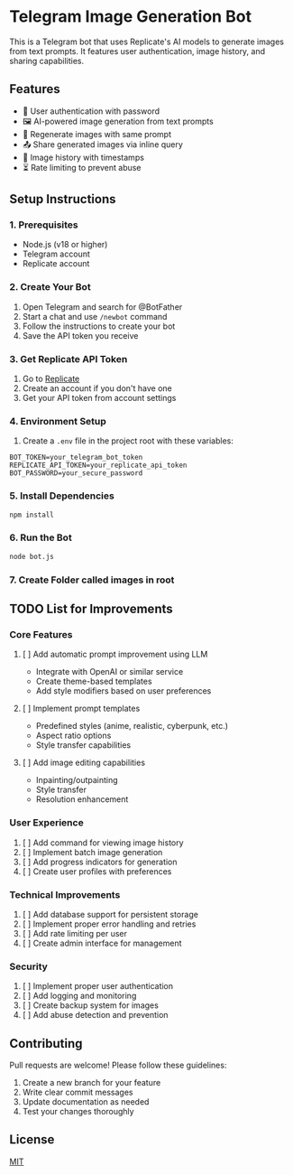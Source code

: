 # Telegram Image Generation Bot

This is a Telegram bot that uses Replicate's AI models to generate images from text prompts. It features user authentication, image history, and sharing capabilities.

## Features
- 🔐 User authentication with password
- 🖼️ AI-powered image generation from text prompts
- 🔄 Regenerate images with same prompt
- 📤 Share generated images via inline query
- 📅 Image history with timestamps
- ⏳ Rate limiting to prevent abuse

## Setup Instructions

### 1. Prerequisites
- Node.js (v18 or higher)
- Telegram account
- Replicate account

### 2. Create Your Bot
1. Open Telegram and search for @BotFather
2. Start a chat and use `/newbot` command
3. Follow the instructions to create your bot
4. Save the API token you receive

### 3. Get Replicate API Token
1. Go to [Replicate](https://replicate.com/)
2. Create an account if you don't have one
3. Get your API token from account settings

### 4. Environment Setup
1. Create a `.env` file in the project root with these variables:
```env
BOT_TOKEN=your_telegram_bot_token
REPLICATE_API_TOKEN=your_replicate_api_token
BOT_PASSWORD=your_secure_password
```

### 5. Install Dependencies
```bash
npm install
```

### 6. Run the Bot
```bash
node bot.js
```

### 7. Create Folder called images in root

## TODO List for Improvements

### Core Features
1. [ ] Add automatic prompt improvement using LLM
   - Integrate with OpenAI or similar service
   - Create theme-based templates
   - Add style modifiers based on user preferences

2. [ ] Implement prompt templates
   - Predefined styles (anime, realistic, cyberpunk, etc.)
   - Aspect ratio options
   - Style transfer capabilities

3. [ ] Add image editing capabilities
   - Inpainting/outpainting
   - Style transfer
   - Resolution enhancement

### User Experience
1. [ ] Add command for viewing image history
2. [ ] Implement batch image generation
3. [ ] Add progress indicators for generation
4. [ ] Create user profiles with preferences

### Technical Improvements
1. [ ] Add database support for persistent storage
2. [ ] Implement proper error handling and retries
3. [ ] Add rate limiting per user
4. [ ] Create admin interface for management

### Security
1. [ ] Implement proper user authentication
2. [ ] Add logging and monitoring
3. [ ] Create backup system for images
4. [ ] Add abuse detection and prevention

## Contributing
Pull requests are welcome! Please follow these guidelines:
1. Create a new branch for your feature
2. Write clear commit messages
3. Update documentation as needed
4. Test your changes thoroughly

## License
[MIT](LICENSE)
